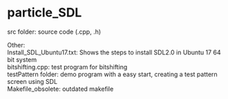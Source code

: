# particle_SDL
src folder: source code (.cpp, .h)


Other:  
  Install_SDL_Ubuntu17.txt: Shows the steps to install SDL2.0 in Ubuntu 17 64 bit system    
  bitshifting.cpp: test program for bitshifting  
  testPattern folder: demo program with a easy start, creating a test pattern screen using SDL  
  Makefile_obsolete: outdated makefile


